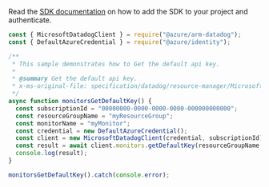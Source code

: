 Read the [SDK documentation](https://github.com/Azure/azure-sdk-for-js/blob/%40azure%2Farm-datadog_3.0.1/sdk/datadog/arm-datadog/README.md) on how to add the SDK to your project and authenticate.

```javascript
const { MicrosoftDatadogClient } = require("@azure/arm-datadog");
const { DefaultAzureCredential } = require("@azure/identity");

/**
 * This sample demonstrates how to Get the default api key.
 *
 * @summary Get the default api key.
 * x-ms-original-file: specification/datadog/resource-manager/Microsoft.Datadog/stable/2021-03-01/examples/ApiKeys_GetDefaultKey.json
 */
async function monitorsGetDefaultKey() {
  const subscriptionId = "00000000-0000-0000-0000-000000000000";
  const resourceGroupName = "myResourceGroup";
  const monitorName = "myMonitor";
  const credential = new DefaultAzureCredential();
  const client = new MicrosoftDatadogClient(credential, subscriptionId);
  const result = await client.monitors.getDefaultKey(resourceGroupName, monitorName);
  console.log(result);
}

monitorsGetDefaultKey().catch(console.error);
```
